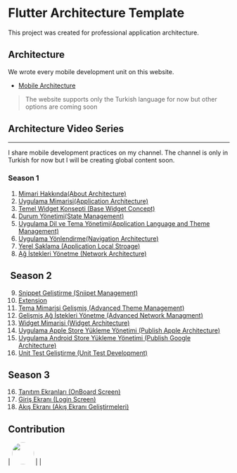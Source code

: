 # Flutter Architecture Template

This project was created for professional application architecture.

## Architecture

We wrote every mobile development unit on this website.

- [Mobile Architecture](https://vb10.dev/#/)

> The website supports only the Turkish language for now but other options are coming soon

## Architecture Video Series

---
I share mobile development practices on my channel. The channel is only in Turkish for now but I will be creating global content soon.

### **Season 1**

1. [Mimari Hakkında(About Architecture)](https://www.youtube.com/watch?v=fGNXqZd-Als&list=PL1k5oWAuBhgV_XnhMSyu2YLZMZNGuD0Cv)
2. [Uygulama Mimarisi(Application Architecture)](https://www.youtube.com/watch?v=Xn8q9ywXKDc&list=PL1k5oWAuBhgV_XnhMSyu2YLZMZNGuD0Cv&index=2)
3. [Temel Widget Konsepti (Base Widget Concept)](https://www.youtube.com/watch?v=crKJEBxyxS8&list=PL1k5oWAuBhgV_XnhMSyu2YLZMZNGuD0Cv&index=3)
4. [Durum Yönetimi(State Management)](https://www.youtube.com/watch?v=LSiHLLMBkjQ&list=PL1k5oWAuBhgV_XnhMSyu2YLZMZNGuD0Cv&index=4)
5. [Uygulama Dil ve Tema Yönetimi(Application Language and Theme Management)](https://www.youtube.com/watch?v=LSiHLLMBkjQ&list=PL1k5oWAuBhgV_XnhMSyu2YLZMZNGuD0Cv&index=5)
6. [Uygulama Yönlendirme(Navigation Architecture)](https://www.youtube.com/watch?v=LSiHLLMBkjQ&list=PL1k5oWAuBhgV_XnhMSyu2YLZMZNGuD0Cv&index=6)
7. [Yerel Saklama (Application Local Stroage)](https://www.youtube.com/watch?v=LSiHLLMBkjQ&list=PL1k5oWAuBhgV_XnhMSyu2YLZMZNGuD0Cv&index=7)
8. [Ağ İstekleri Yönetme (Network Architecture)](https://www.youtube.com/watch?v=LSiHLLMBkjQ&list=PL1k5oWAuBhgV_XnhMSyu2YLZMZNGuD0Cv&index=8)

##  **Season 2**

9.  [Snippet Geliştirme (Sniipet Management)](https://www.youtube.com/watch?v=LSiHLLMBkjQ&list=PL1k5oWAuBhgV_XnhMSyu2YLZMZNGuD0Cv&index=9)
10. [Extension](https://www.youtube.com/watch?v=LSiHLLMBkjQ&list=PL1k5oWAuBhgV_XnhMSyu2YLZMZNGuD0Cv&index=10)
11. [Tema Mimarisi Gelişmiş (Advanced Theme Management)](https://www.youtube.com/watch?v=LSiHLLMBkjQ&list=PL1k5oWAuBhgV_XnhMSyu2YLZMZNGuD0Cv&index=11)
12. [Gelişmiş Ağ İstekleri Yönetme (Advanced Network Managment)](https://www.youtube.com/watch?v=LSiHLLMBkjQ&list=PL1k5oWAuBhgV_XnhMSyu2YLZMZNGuD0Cv&index=12)
13. [Widget Mimarisi (Widget Architecture)](https://www.youtube.com/watch?v=LSiHLLMBkjQ&list=PL1k5oWAuBhgV_XnhMSyu2YLZMZNGuD0Cv&index=13)
14. [Uygulama Apple Store Yükleme Yönetimi (Publish Apple Architecture)](https://www.youtube.com/watch?v=LSiHLLMBkjQ&list=PL1k5oWAuBhgV_XnhMSyu2YLZMZNGuD0Cv&index=15)
15. [Uygulama Android Store Yükleme Yönetimi (Publish Google Architecture)](https://www.youtube.com/watch?v=LSiHLLMBkjQ&list=PL1k5oWAuBhgV_XnhMSyu2YLZMZNGuD0Cv&index=14)
16. [Unit Test Geliştirme (Unit Test Development)](https://www.youtube.com/watch?v=1a5VeHQlo0Q&list=PL1k5oWAuBhgV_XnhMSyu2YLZMZNGuD0Cv&index=16)

## **Season 3**

16. [Tanıtım Ekranları  (OnBoard Screen)](https://www.youtube.com/watch?v=7ifniDxWNgQ&list=PL1k5oWAuBhgV_XnhMSyu2YLZMZNGuD0Cv&index=17)
17. [Giriş Ekranı (Login Screen)](https://www.youtube.com/watch?v=7ifniDxWNgQ&list=PL1k5oWAuBhgV_XnhMSyu2YLZMZNGuD0Cv&index=18)
18. [Akış Ekranı (Akış Ekranı Geliştirmeleri)](https://www.youtube.com/watch?v=I2Eg-mC1eOA&list=PL1k5oWAuBhgV_XnhMSyu2YLZMZNGuD0Cv&index=19)


## Contribution


|  <a href="https://www.linkedin.com/in/krdnzbeyza1999/"><img src="https://avatars3.githubusercontent.com/u/57248151?s=460&u=bca4a4cfa8303a44875df0e6c69afe76428c0139&v=4" height="50" width="50" style="border-radius:50%;"></a>   |  |
